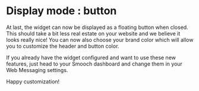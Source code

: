 # Display mode : button
At last, the widget can now be displayed as a floating button when closed. This should take a bit less real estate on your website and we believe it looks really nice! You can now also choose your brand color which will allow you to customize the header and button color.

If you already have the widget configured and want to use these new features, just head to your Smooch dashboard and change them in your Web Messaging settings.

Happy customization!
